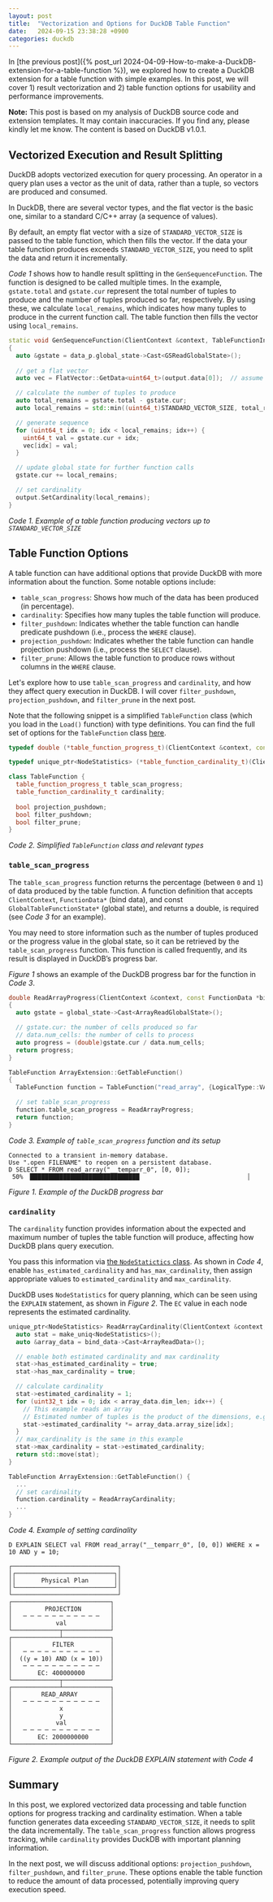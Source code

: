 ```yaml
---
layout: post
title:  "Vectorization and Options for DuckDB Table Function"
date:   2024-09-15 23:38:28 +0900
categories: duckdb
---
```


In [the previous post]({% post_url 2024-04-09-How-to-make-a-DuckDB-extension-for-a-table-function %}), we explored how to create a DuckDB extension for a table function with simple examples. 
In this post, we will cover 1) result vectorization and 2) table function options for usability and performance improvements.

**Note:** This post is based on my analysis of DuckDB source code and extension templates. 
It may contain inaccuracies. 
If you find any, please kindly let me know. The content is based on DuckDB v1.0.1.

## Vectorized Execution and Result Splitting

DuckDB adopts vectorized execution for query processing. 
An operator in a query plan uses a vector as the unit of data, rather than a tuple, so vectors are produced and consumed.

In DuckDB, there are several vector types, and the flat vector is the basic one, similar to a standard C/C++ array (a sequence of values).

By default, an empty flat vector with a size of `STANDARD_VECTOR_SIZE` is passed to the table function, which then fills the vector. 
If the data your table function produces exceeds `STANDARD_VECTOR_SIZE`, you need to split the data and return it incrementally.

*Code 1* shows how to handle result splitting in the `GenSequenceFunction`. 
The function is designed to be called multiple times. 
In the example, `gstate.total` and `gstate.cur` represent the total number of tuples to produce and the number of tuples produced so far, respectively. 
By using these, we calculate `local_remains`, which indicates how many tuples to produce in the current function call. 
The table function then fills the vector using `local_remains`.

```cpp
static void GenSequenceFunction(ClientContext &context, TableFunctionInput &data_p, DataChunk &output) 
{
  auto &gstate = data_p.global_state->Cast<GSReadGlobalState>();
  
  // get a flat vector
  auto vec = FlatVector::GetData<uint64_t>(output.data[0]);  // assume only single column

  // calculate the number of tuples to produce
  auto total_remains = gstate.total - gstate.cur;
  auto local_remains = std::min((uint64_t)STANDARD_VECTOR_SIZE, total_remains);

  // generate sequence
  for (uint64_t idx = 0; idx < local_remains; idx++) {
    uint64_t val = gstate.cur + idx;
    vec[idx] = val;
  }

  // update global state for further function calls
  gstate.cur += local_remains;

  // set cardinality
  output.SetCardinality(local_remains);
}
```
*Code 1. Example of a table function producing vectors up to `STANDARD_VECTOR_SIZE`*


## Table Function Options

A table function can have additional options that provide DuckDB with more information about the function. 
Some notable options include:
- `table_scan_progress`: Shows how much of the data has been produced (in percentage).
- `cardinality`: Specifies how many tuples the table function will produce.
- `filter_pushdown`: Indicates whether the table function can handle predicate pushdown (i.e., process the `WHERE` clause).
- `projection_pushdown`: Indicates whether the table function can handle projection pushdown (i.e., process the `SELECT` clause).
- `filter_prune`: Allows the table function to produce rows without columns in the `WHERE` clause.

Let's explore how to use `table_scan_progress` and `cardinality`, and how they affect query execution in DuckDB. 
I will cover `filter_pushdown`, `projection_pushdown`, and `filter_prune` in the next post.

Note that the following snippet is a simplified `TableFunction` class (which you load in the `Load()` function) with type definitions. 
You can find the full set of options for the `TableFunction` class [here](https://github.com/duckdb/duckdb/blob/v1.0.0/src/include/duckdb/function/table_function.hpp).

```cpp
typedef double (*table_function_progress_t)(ClientContext &context, const FunctionData *bind_data, const GlobalTableFunctionState *global_state);

typedef unique_ptr<NodeStatistics> (*table_function_cardinality_t)(ClientContext &context, const FunctionData *bind_data);

class TableFunction {
  table_function_progress_t table_scan_progress;
  table_function_cardinality_t cardinality;
  
  bool projection_pushdown;
  bool filter_pushdown;
  bool filter_prune;
}
```
*Code 2. Simplified `TableFunction` class and relevant types*

### `table_scan_progress`

The `table_scan_progress` function returns the percentage (between `0` and `1`) of data produced by the table function. 
A function definition that accepts `ClientContext`, `FunctionData*` (bind data), and const `GlobalTableFunctionState*` (global state), and returns a double, is required (see *Code 3* for an example).

You may need to store information such as the number of tuples produced or the progress value in the global state, so it can be retrieved by the `table_scan_progress` function. This function is called frequently, and its result is displayed in DuckDB’s progress bar.

*Figure 1* shows an example of the DuckDB progress bar for the function in *Code 3*.

```cpp
double ReadArrayProgress(ClientContext &context, const FunctionData *bind_data, const GlobalTableFunctionState *global_state)
{
  auto gstate = global_state->Cast<ArrayReadGlobalState>();

  // gstate.cur: the number of cells produced so far
  // data.num_cells: the number of cells to process
  auto progress = (double)gstate.cur / data.num_cells;    
  return progress;
}

TableFunction ArrayExtension::GetTableFunction()
{
  TableFunction function = TableFunction("read_array", {LogicalType::VARCHAR, LogicalType::LIST(LogicalType::INTEGER)}, ReadArrayFunction, ReadArrayBind, ReadArrayGlobalStateInit, ReadArrayLocalStateInit);

  // set table_scan_progress 
  function.table_scan_progress = ReadArrayProgress;
  return function;
}
```
*Code 3. Example of `table_scan_progress` function and its setup*

```
Connected to a transient in-memory database.
Use ".open FILENAME" to reopen on a persistent database.
D SELECT * FROM read_array("__temparr_0", [0, 0]);
 50% ▕██████████████████████████████                              ▏ 
```
*Figure 1. Example of the DuckDB progress bar*


### `cardinality`

The `cardinality` function provides information about the expected and maximum number of tuples the table function will produce, affecting how DuckDB plans query execution.

You pass this information via [the `NodeStatictics` class](
https://github.com/duckdb/duckdb/blob/v1.0.0/src/include/duckdb/storage/statistics/node_statistics.hpp). As shown in *Code 4*, enable `has_estimated_cardinality` and `has_max_cardinality`, then assign appropriate values to `estimated_cardinality` and `max_cardinality`.

DuckDB uses `NodeStatistics` for query planning, which can be seen using the `EXPLAIN` statement, as shown in *Figure 2*. The `EC` value in each node represents the estimated cardinality.

```cpp
unique_ptr<NodeStatistics> ReadArrayCardinality(ClientContext &context, const FunctionData *bind_data) {
  auto stat = make_uniq<NodeStatistics>();
  auto &array_data = bind_data->Cast<ArrayReadData>();

  // enable both estimated cardinality and max cardinality
  stat->has_estimated_cardinality = true;
  stat->has_max_cardinality = true; 

  // calculate cardinality
  stat->estimated_cardinality = 1;
  for (uint32_t idx = 0; idx < array_data.dim_len; idx++) {
    // This example reads an array
    // Estimated number of tuples is the product of the dimensions, e.g., M * N for M x N matrix
    stat->estimated_cardinality *= array_data.array_size[idx];
  }
  // max_cardinality is the same in this example
  stat->max_cardinality = stat->estimated_cardinality;
  return std::move(stat);
}

TableFunction ArrayExtension::GetTableFunction() {
  ...
  // set cardinality 
  function.cardinality = ReadArrayCardinality;
  ...
} 
```
*Code 4. Example of setting cardinality*

```
D EXPLAIN SELECT val FROM read_array("__temparr_0", [0, 0]) WHERE x = 10 AND y = 10;

┌─────────────────────────────┐
│┌───────────────────────────┐│
││       Physical Plan       ││
│└───────────────────────────┘│
└─────────────────────────────┘
┌───────────────────────────┐
│         PROJECTION        │
│   ─ ─ ─ ─ ─ ─ ─ ─ ─ ─ ─   │
│            val            │
└─────────────┬─────────────┘                             
┌─────────────┴─────────────┐
│           FILTER          │
│   ─ ─ ─ ─ ─ ─ ─ ─ ─ ─ ─   │
│  ((y = 10) AND (x = 10))  │
│   ─ ─ ─ ─ ─ ─ ─ ─ ─ ─ ─   │
│       EC: 400000000       │
└─────────────┬─────────────┘                             
┌─────────────┴─────────────┐
│        READ_ARRAY         │
│   ─ ─ ─ ─ ─ ─ ─ ─ ─ ─ ─   │
│             x             │
│             y             │
│            val            │
│   ─ ─ ─ ─ ─ ─ ─ ─ ─ ─ ─   │
│       EC: 2000000000      │
└───────────────────────────┘    
```
*Figure 2. Example output of the DuckDB EXPLAIN statement with Code 4*


## Summary

In this post, we explored vectorized data processing and table function options for progress tracking and cardinality estimation. 
When a table function generates data exceeding `STANDARD_VECTOR_SIZE`, it needs to split the data incrementally. 
The `table_scan_progress` function allows progress tracking, while `cardinality` provides DuckDB with important planning information.

In the next post, we will discuss additional options: `projection_pushdown`, `filter_pushdown`, and `filter_prune`. 
These options enable the table function to reduce the amount of data processed, potentially improving query execution speed.